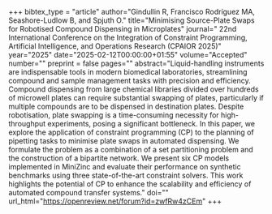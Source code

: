 +++
bibtex_type = "article"
author="Gindullin R, Francisco Rodríguez MA, Seashore-Ludlow B, and Spjuth O."
title="Minimising Source-Plate Swaps for Robotised Compound Dispensing in Microplates"
journal=" 22nd International Conference on the Integration of Constraint Programming, Artificial Intelligence, and Operations Research (CPAIOR 2025)"
year="2025"
date="2025-02-12T00:00:00+01:55"
volume="Accepted"
number=""
preprint = false
pages=""
abstract="Liquid-handling instruments are indispensable tools in modern biomedical laboratories, streamlining compound and sample management tasks with precision and efficiency. Compound dispensing from large chemical libraries divided over hundreds of microwell plates can require substantial swapping of plates, particularly if multiple compounds are to be dispensed in destination plates. Despite robotisation, plate swapping is a time-consuming necessity for high-throughput experiments, posing a significant bottleneck. In this paper, we explore the application of constraint programming (CP) to the planning of pipetting tasks to minimise plate swaps in automated dispensing. We formulate the problem as a combination of a set partitioning problem and the construction of a bipartite network. We present six CP models implemented in MiniZinc and evaluate their performance on synthetic benchmarks using three state-of-the-art constraint solvers. This work highlights the potential of CP to enhance the scalability and efficiency of automated compound transfer systems."
doi=""
url_html="https://openreview.net/forum?id=zwfRw4zCEm"
+++
